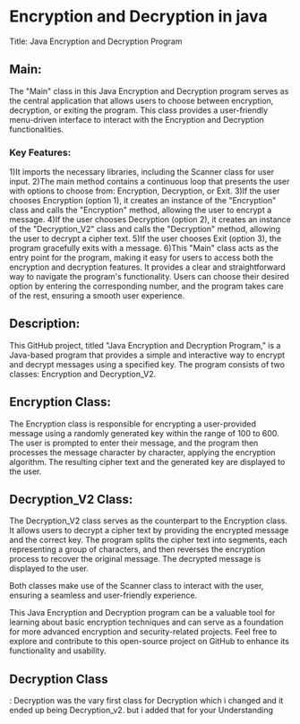 <h1>Encryption and Decryption in java</h1>
Title: Java Encryption and Decryption Program

<h2>Main:</h2>
The "Main" class in this Java Encryption and Decryption program serves as the central application that allows users to choose between encryption, decryption, or exiting the program. This class provides a user-friendly menu-driven interface to interact with the Encryption and Decryption functionalities.

<h3>Key Features:</h3>
1)It imports the necessary libraries, including the Scanner class for user input.
2)The main method contains a continuous loop that presents the user with options to choose from: Encryption, Decryption, or Exit.
3)If the user chooses Encryption (option 1), it creates an instance of the "Encryption" class and calls the "Encryption" method, allowing the user to encrypt a message.
4)If the user chooses Decryption (option 2), it creates an instance of the "Decryption_V2" class and calls the "Decryption" method, allowing the user to decrypt a cipher text.
5)If the user chooses Exit (option 3), the program gracefully exits with a message.
6)This "Main" class acts as the entry point for the program, making it easy for users to access both the encryption and decryption features. It provides a clear and straightforward way to navigate the program's functionality. Users can choose their desired option by entering the corresponding number, and the program takes care of the rest, ensuring a smooth user experience.


<h2>Description:</h2>
This GitHub project, titled "Java Encryption and Decryption Program," is a Java-based program that provides a simple and interactive way to encrypt and decrypt messages using a specified key. The program consists of two classes: Encryption and Decryption_V2.

<h2>Encryption Class:</h2>
The Encryption class is responsible for encrypting a user-provided message using a randomly generated key within the range of 100 to 600. The user is prompted to enter their message, and the program then processes the message character by character, applying the encryption algorithm. The resulting cipher text and the generated key are displayed to the user.

<h2>Decryption_V2 Class:</h2>
The Decryption_V2 class serves as the counterpart to the Encryption class. It allows users to decrypt a cipher text by providing the encrypted message and the correct key. The program splits the cipher text into segments, each representing a group of characters, and then reverses the encryption process to recover the original message. The decrypted message is displayed to the user.

Both classes make use of the Scanner class to interact with the user, ensuring a seamless and user-friendly experience.

This Java Encryption and Decryption program can be a valuable tool for learning about basic encryption techniques and can serve as a foundation for more advanced encryption and security-related projects. Feel free to explore and contribute to this open-source project on GitHub to enhance its functionality and usability.
<h2>Decryption Class</h2>:
Decryption was the vary first class for Decryption which i changed and it ended up being Decryption_v2. but i added that for your Understanding

